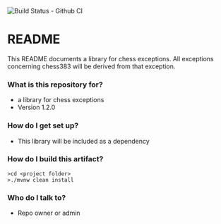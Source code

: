 ![Build Status - Github CI](https://github.com/PIUGroup/chessexception/workflows/Build%20Status%20-%20Github%20CI/badge.svg)

# README #

This README documents a library for chess exceptions.
All exceptions concerning chess383 will be derived from that exception.

### What is this repository for? ###

* a library for chess exceptions 
* Version 1.2.0

### How do I get set up? ###

* This library will be included as a dependency

### How do I build this artifact? ###

```shell script
>cd <project folder>
>./mvnw clean install
```

### Who do I talk to? ###

* Repo owner or admin


